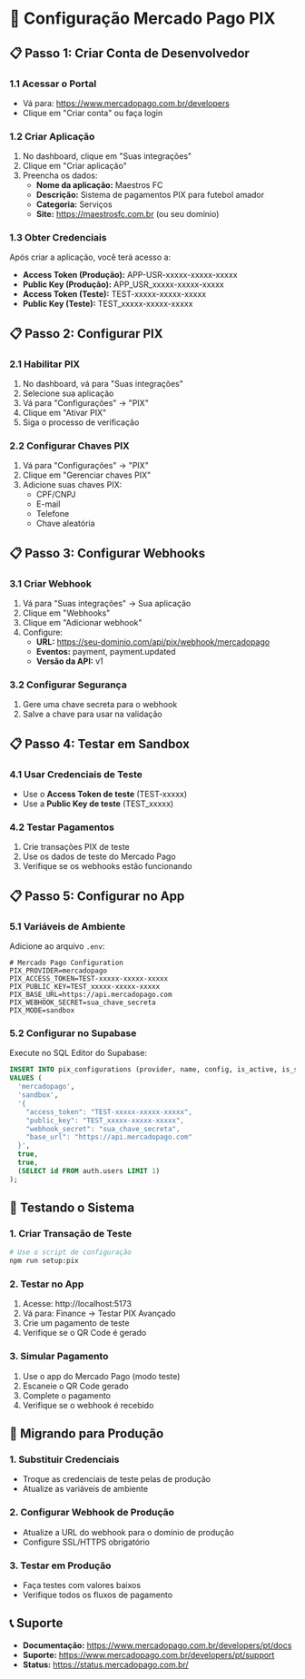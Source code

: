 # 🏦 Configuração Mercado Pago PIX

## 📋 Passo 1: Criar Conta de Desenvolvedor

### 1.1 Acessar o Portal
- Vá para: https://www.mercadopago.com.br/developers
- Clique em "Criar conta" ou faça login

### 1.2 Criar Aplicação
1. No dashboard, clique em "Suas integrações"
2. Clique em "Criar aplicação"
3. Preencha os dados:
   - **Nome da aplicação:** Maestros FC
   - **Descrição:** Sistema de pagamentos PIX para futebol amador
   - **Categoria:** Serviços
   - **Site:** https://maestrosfc.com.br (ou seu domínio)

### 1.3 Obter Credenciais
Após criar a aplicação, você terá acesso a:
- **Access Token (Produção):** APP-USR-xxxxx-xxxxx-xxxxx
- **Public Key (Produção):** APP_USR_xxxxx-xxxxx-xxxxx
- **Access Token (Teste):** TEST-xxxxx-xxxxx-xxxxx
- **Public Key (Teste):** TEST_xxxxx-xxxxx-xxxxx

## 📋 Passo 2: Configurar PIX

### 2.1 Habilitar PIX
1. No dashboard, vá para "Suas integrações"
2. Selecione sua aplicação
3. Vá para "Configurações" → "PIX"
4. Clique em "Ativar PIX"
5. Siga o processo de verificação

### 2.2 Configurar Chaves PIX
1. Vá para "Configurações" → "PIX"
2. Clique em "Gerenciar chaves PIX"
3. Adicione suas chaves PIX:
   - CPF/CNPJ
   - E-mail
   - Telefone
   - Chave aleatória

## 📋 Passo 3: Configurar Webhooks

### 3.1 Criar Webhook
1. Vá para "Suas integrações" → Sua aplicação
2. Clique em "Webhooks"
3. Clique em "Adicionar webhook"
4. Configure:
   - **URL:** https://seu-dominio.com/api/pix/webhook/mercadopago
   - **Eventos:** payment, payment.updated
   - **Versão da API:** v1

### 3.2 Configurar Segurança
1. Gere uma chave secreta para o webhook
2. Salve a chave para usar na validação

## 📋 Passo 4: Testar em Sandbox

### 4.1 Usar Credenciais de Teste
- Use o **Access Token de teste** (TEST-xxxxx)
- Use a **Public Key de teste** (TEST_xxxxx)

### 4.2 Testar Pagamentos
1. Crie transações PIX de teste
2. Use os dados de teste do Mercado Pago
3. Verifique se os webhooks estão funcionando

## 📋 Passo 5: Configurar no App

### 5.1 Variáveis de Ambiente
Adicione ao arquivo `.env`:
```env
# Mercado Pago Configuration
PIX_PROVIDER=mercadopago
PIX_ACCESS_TOKEN=TEST-xxxxx-xxxxx-xxxxx
PIX_PUBLIC_KEY=TEST_xxxxx-xxxxx-xxxxx
PIX_BASE_URL=https://api.mercadopago.com
PIX_WEBHOOK_SECRET=sua_chave_secreta
PIX_MODE=sandbox
```

### 5.2 Configurar no Supabase
Execute no SQL Editor do Supabase:
```sql
INSERT INTO pix_configurations (provider, name, config, is_active, is_sandbox, created_by)
VALUES (
  'mercadopago',
  'sandbox',
  '{
    "access_token": "TEST-xxxxx-xxxxx-xxxxx",
    "public_key": "TEST_xxxxx-xxxxx-xxxxx",
    "webhook_secret": "sua_chave_secreta",
    "base_url": "https://api.mercadopago.com"
  }',
  true,
  true,
  (SELECT id FROM auth.users LIMIT 1)
);
```

## 🧪 Testando o Sistema

### 1. Criar Transação de Teste
```bash
# Use o script de configuração
npm run setup:pix
```

### 2. Testar no App
1. Acesse: http://localhost:5173
2. Vá para: Finance → Testar PIX Avançado
3. Crie um pagamento de teste
4. Verifique se o QR Code é gerado

### 3. Simular Pagamento
1. Use o app do Mercado Pago (modo teste)
2. Escaneie o QR Code gerado
3. Complete o pagamento
4. Verifique se o webhook é recebido

## 🚀 Migrando para Produção

### 1. Substituir Credenciais
- Troque as credenciais de teste pelas de produção
- Atualize as variáveis de ambiente

### 2. Configurar Webhook de Produção
- Atualize a URL do webhook para o domínio de produção
- Configure SSL/HTTPS obrigatório

### 3. Testar em Produção
- Faça testes com valores baixos
- Verifique todos os fluxos de pagamento

## 📞 Suporte

- **Documentação:** https://www.mercadopago.com.br/developers/pt/docs
- **Suporte:** https://www.mercadopago.com.br/developers/pt/support
- **Status:** https://status.mercadopago.com.br/
